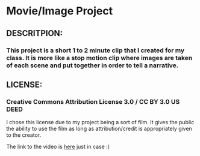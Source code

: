 # Movie/Image Project

## DESCRITPION:
### This project is a short 1 to 2 minute clip that I created for my class. It is more like a stop motion clip where images are taken of each scene and put together in order to tell a narrative. 

## LICENSE:
### Creative Commons Attribution License 3.0 / CC BY 3.0 US DEED

I chose this license due to my project being a sort of film. It gives the public the ability to use the film as long as attribution/credit is appropriately given to the creator.

The link to the video is [here](https://1drv.ms/v/s!ArTKeAkEstHTgqVQ_OY2OKyWavP0bQ?e=7FcwEQ) just in case :) 

